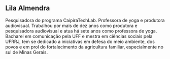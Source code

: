 Lila Almendra
--
Pesquisadora do programa CaipiraTechLab.
Professora de yoga e produtora audiovisual. Trabalhou por mais de dez anos como produtora e pesquisadora audiovisual e atua há sete anos como professora de yoga. Bacharel em comunicação pela UFF e mestra em ciências sociais pela UFRRJ, tem se dedicado a iniciativas em defesa do meio ambiente, dos povos e em prol do fortalecimento da agricultura familiar, especialmente no sul de Minas Gerais.
